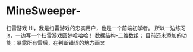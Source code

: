 # MineSweeper-
扫雷游戏
Hi，我是扫雷游戏的忠实用户，也是一个前端初学者。
所以一边练习js，一边写一个扫雷游戏圆梦哈哈哈！
数据结构-二维数组；
目前还未添加的功能：暴露所有雷后，在判断错误的地方画叉